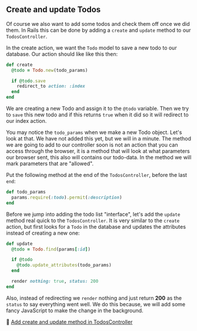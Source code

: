 ## Create and update Todos

Of course we also want to add some todos and check them off once we did them.
In Rails this can be done by adding a `create` and `update` method to our `TodosController`.

In the create action, we want the `Todo` model to save a new todo to our database. Our action should like like this then:

```ruby
def create
  @todo = Todo.new(todo_params)

  if @todo.save
    redirect_to action: :index
  end
end
```

We are creating a new Todo and assign it to the `@todo` variable. Then we try to `save` this new todo and if this returns `true` when it did so it will redirect to our index action.

You may notice the `todo_params` when we make a new Todo object. Let's look at that. We have not added this yet, but we will in a minute. The method we are going to add to our controller soon is not an action that you can access through the browser, it is a method that will look at what parameters our browser sent, this also will contains our todo-data. In the method we will mark parameters that are "allowed".

Put the following method at the end of the `TodosController`, before the last `end`:

```ruby
def todo_params
  params.require(:todo).permit(:description)
end
```

Before we jump into adding the todo list "interface", let's add the `update` method real quick to the `TodosController`. It is very similar to the `create` action, but first looks for a `Todo` in the database and updates the attributes instead of creating a new one:

```ruby
def update
  @todo = Todo.find(params[:id])

  if @todo
    @todo.update_attributes(todo_params)
  end

  render nothing: true, status: 200
end
```

Also, instead of redirecting we `render` nothing and just return **200** as the `status` to say everything went well. We do this because, we will add some fancy JavaScript to make the change in the background.

💾 [Add create and update method in TodosController](https://github.com/bastilian/todo-application/commit/ffe88069fc6192d9d390e869535e1f7621e0f29d)
